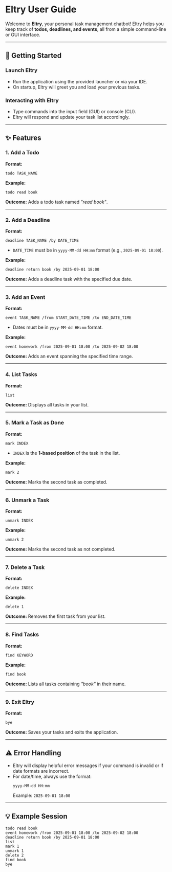 # Eltry User Guide

Welcome to **Eltry**, your personal task management chatbot!
Eltry helps you keep track of **todos, deadlines, and events**, all from a simple command-line or GUI interface.

---

## 🚀 Getting Started

### Launch Eltry
- Run the application using the provided launcher or via your IDE.
- On startup, Eltry will greet you and load your previous tasks.

### Interacting with Eltry
- Type commands into the input field (GUI) or console (CLI).
- Eltry will respond and update your task list accordingly.

---

## ✨ Features

### 1. Add a Todo
**Format:**
```
todo TASK_NAME
```
**Example:**
```
todo read book
```
**Outcome:**
Adds a todo task named *"read book"*.

---

### 2. Add a Deadline
**Format:**
```
deadline TASK_NAME /by DATE_TIME
```
- `DATE_TIME` must be in `yyyy-MM-dd HH:mm` format (e.g., `2025-09-01 18:00`).

**Example:**
```
deadline return book /by 2025-09-01 18:00
```
**Outcome:**
Adds a deadline task with the specified due date.

---

### 3. Add an Event
**Format:**
```
event TASK_NAME /from START_DATE_TIME /to END_DATE_TIME
```
- Dates must be in `yyyy-MM-dd HH:mm` format.

**Example:**
```
event homework /from 2025-09-01 18:00 /to 2025-09-02 18:00
```
**Outcome:**
Adds an event spanning the specified time range.

---

### 4. List Tasks
**Format:**
```
list
```
**Outcome:**
Displays all tasks in your list.

---

### 5. Mark a Task as Done
**Format:**
```
mark INDEX
```
- `INDEX` is the **1-based position** of the task in the list.

**Example:**
```
mark 2
```
**Outcome:**
Marks the second task as completed.

---

### 6. Unmark a Task
**Format:**
```
unmark INDEX
```
**Example:**
```
unmark 2
```
**Outcome:**
Marks the second task as not completed.

---

### 7. Delete a Task
**Format:**
```
delete INDEX
```
**Example:**
```
delete 1
```
**Outcome:**
Removes the first task from your list.

---

### 8. Find Tasks
**Format:**
```
find KEYWORD
```
**Example:**
```
find book
```
**Outcome:**
Lists all tasks containing *"book"* in their name.

---

### 9. Exit Eltry
**Format:**
```
bye
```
**Outcome:**
Saves your tasks and exits the application.

---

## ⚠️ Error Handling

- Eltry will display helpful error messages if your command is invalid or if date formats are incorrect.
- For date/time, always use the format:
  ```
  yyyy-MM-dd HH:mm
  ```
  Example: `2025-09-01 18:00`

---

## 💡 Example Session
```
todo read book
event homework /from 2025-09-01 18:00 /to 2025-09-02 18:00
deadline return book /by 2025-09-01 18:00
list
mark 1
unmark 1
delete 2
find book
bye
```
